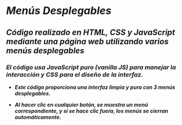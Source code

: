 # **_Menús Desplegables_**

## **_Código realizado en HTML, CSS y JavaScript mediante una página web utilizando varios menús desplegables_**

### **_El código usa JavaScript puro (vanilla JS) para manejar la interacción y CSS para el diseño de la interfaz._**

- **_Este código proporciona una interfaz limpia y pura con 3 menús desplegables._**
  
- **_Al hacer clic en cualquier botón, se muestra un menú correspondiente, y si se hace clic fuera, los menús se cierran automáticamente._**
